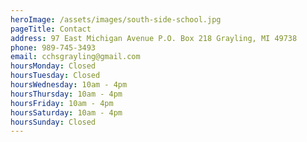 ```yaml
---
heroImage: /assets/images/south-side-school.jpg
pageTitle: Contact
address: 97 East Michigan Avenue P.O. Box 218 Grayling, MI 49738
phone: 989-745-3493
email: cchsgrayling@gmail.com
hoursMonday: Closed
hoursTuesday: Closed
hoursWednesday: 10am - 4pm
hoursThursday: 10am - 4pm
hoursFriday: 10am - 4pm
hoursSaturday: 10am - 4pm
hoursSunday: Closed
---
```

